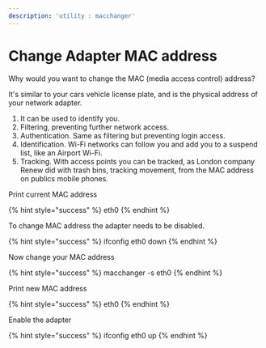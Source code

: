 ```yaml
---
description: 'utility : macchanger'
---
```


# Change Adapter MAC address

Why would you want to change the MAC (media access control) address?

It's similar to your cars vehicle license plate, and is the physical address of your network adapter.

1. It can be used to identify you.
2. Filtering, preventing further network access.
3. Authentication. Same as filtering but preventing login access.
4. Identification. Wi-Fi networks can follow you and add you to a suspend list, like an Airport Wi-Fi.
5. Tracking. With access points you can be tracked, as London company Renew did with trash bins, tracking movement, from the MAC address on publics mobile phones.

Print current MAC address

{% hint style="success" %}
eth0
{% endhint %}

To change MAC address the adapter needs to be disabled.

{% hint style="success" %}
ifconfig eth0 down
{% endhint %}

Now change your MAC address

{% hint style="success" %}
macchanger -s eth0
{% endhint %}

Print new MAC address

{% hint style="success" %}
eth0
{% endhint %}

Enable the adapter

{% hint style="success" %}
ifconfig eth0 up
{% endhint %}
